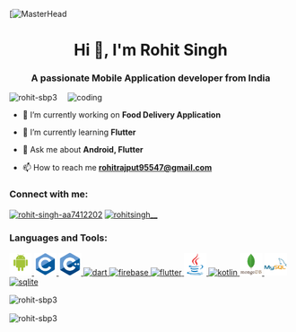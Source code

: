 [![MasterHead](https://th.bing.com/th/id/R.a44d6f2bfaf002b79fbf0b4805558585?rik=NMUXP5zfvbSeXw&riu=http%3a%2f%2fwww.ars-network.com%2fwp-content%2fuploads%2f2018%2f12%2fmobile-app-development.jpg&ehk=rak70D5Ppj6gFxJIhlIi6nW4itLjpogYEk%2bXBmV28UM%3d&risl=&pid=ImgRaw&r=0)
<h1 align="center">Hi 👋, I'm Rohit Singh</h1>
<h3 align="center">A passionate Mobile Application developer from India</h3>

<img align="right" alt="coding" width="400" src="https://granroyalleigarape.com.br/wp-content/uploads/2021/05/programmer.gif">

<p align="left"> <img src="https://komarev.com/ghpvc/?username=rohit-sbp3&label=Profile%20views&color=0e75b6&style=flat" alt="rohit-sbp3" /> </p>

- 🔭 I’m currently working on **Food Delivery Application**

- 🌱 I’m currently learning **Flutter**

- 💬 Ask me about **Android, Flutter**

- 📫 How to reach me **rohitrajput95547@gmail.com**

<h3 align="left">Connect with me:</h3>
<p align="left">
<a href="https://linkedin.com/in/rohit-singh-aa7412202" target="blank"><img align="center" src="https://raw.githubusercontent.com/rahuldkjain/github-profile-readme-generator/master/src/images/icons/Social/linked-in-alt.svg" alt="rohit-singh-aa7412202" height="30" width="40" /></a>
<a href="https://www.leetcode.com/rohitsingh__" target="blank"><img align="center" src="https://raw.githubusercontent.com/rahuldkjain/github-profile-readme-generator/master/src/images/icons/Social/leet-code.svg" alt="rohitsingh__" height="30" width="40" /></a>
</p>

<h3 align="left">Languages and Tools:</h3>
<p align="left"> <a href="https://developer.android.com" target="_blank" rel="noreferrer"> <img src="https://raw.githubusercontent.com/devicons/devicon/master/icons/android/android-original-wordmark.svg" alt="android" width="40" height="40"/> </a> <a href="https://www.cprogramming.com/" target="_blank" rel="noreferrer"> <img src="https://raw.githubusercontent.com/devicons/devicon/master/icons/c/c-original.svg" alt="c" width="40" height="40"/> </a> <a href="https://www.w3schools.com/cpp/" target="_blank" rel="noreferrer"> <img src="https://raw.githubusercontent.com/devicons/devicon/master/icons/cplusplus/cplusplus-original.svg" alt="cplusplus" width="40" height="40"/> </a> <a href="https://dart.dev" target="_blank" rel="noreferrer"> <img src="https://www.vectorlogo.zone/logos/dartlang/dartlang-icon.svg" alt="dart" width="40" height="40"/> </a> <a href="https://firebase.google.com/" target="_blank" rel="noreferrer"> <img src="https://www.vectorlogo.zone/logos/firebase/firebase-icon.svg" alt="firebase" width="40" height="40"/> </a> <a href="https://flutter.dev" target="_blank" rel="noreferrer"> <img src="https://www.vectorlogo.zone/logos/flutterio/flutterio-icon.svg" alt="flutter" width="40" height="40"/> </a> <a href="https://www.java.com" target="_blank" rel="noreferrer"> <img src="https://raw.githubusercontent.com/devicons/devicon/master/icons/java/java-original.svg" alt="java" width="40" height="40"/> </a> <a href="https://kotlinlang.org" target="_blank" rel="noreferrer"> <img src="https://www.vectorlogo.zone/logos/kotlinlang/kotlinlang-icon.svg" alt="kotlin" width="40" height="40"/> </a> <a href="https://www.mongodb.com/" target="_blank" rel="noreferrer"> <img src="https://raw.githubusercontent.com/devicons/devicon/master/icons/mongodb/mongodb-original-wordmark.svg" alt="mongodb" width="40" height="40"/> </a> <a href="https://www.mysql.com/" target="_blank" rel="noreferrer"> <img src="https://raw.githubusercontent.com/devicons/devicon/master/icons/mysql/mysql-original-wordmark.svg" alt="mysql" width="40" height="40"/> </a> <a href="https://www.sqlite.org/" target="_blank" rel="noreferrer"> <img src="https://www.vectorlogo.zone/logos/sqlite/sqlite-icon.svg" alt="sqlite" width="40" height="40"/> </a> </p>

<p><img align="center" src="https://github-readme-stats.vercel.app/api/top-langs?username=rohit-sbp3&show_icons=true&locale=en&layout=compact" alt="rohit-sbp3" /></p>

<p><img align="center" src="https://github-readme-streak-stats.herokuapp.com/?user=rohit-sbp3&" alt="rohit-sbp3" /></p>
